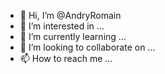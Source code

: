 - 👋 Hi, I’m @AndryRomain
- 👀 I’m interested in ...
- 🌱 I’m currently learning ...
- 💞️ I’m looking to collaborate on ...
- 📫 How to reach me ...

<!---
AndryRomain/AndryRomain is a ✨ special ✨ repository because its `README.md` (this file) appears on your GitHub profile.
You can click the Preview link to take a look at your changes.
--->
